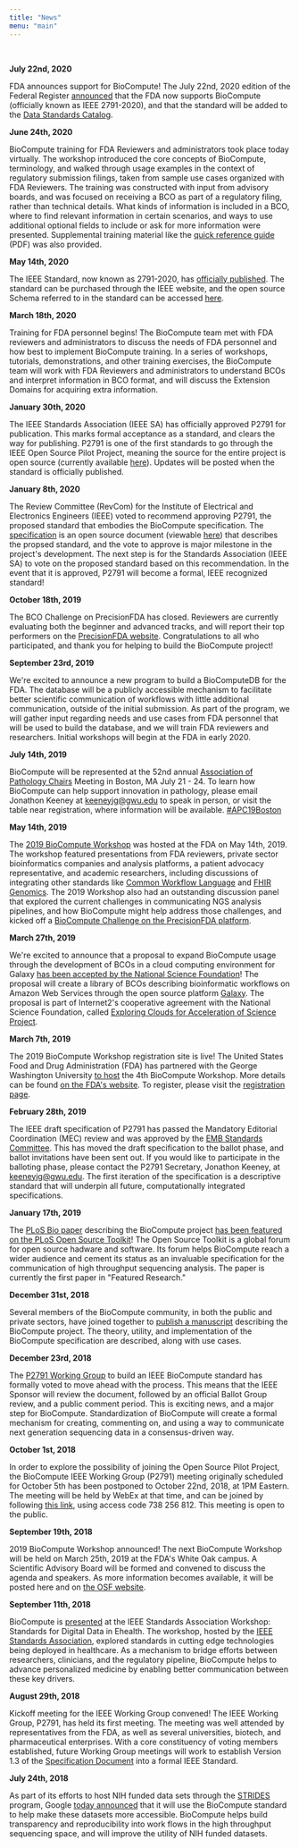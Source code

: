 ```yaml
---
title: "News"
menu: "main"
---
```


<div class="col-lg-6 offset-lg-3 text-center">
<img src="/images/about.8.png" class="img-fluid mx-auto d-block" alt="">
</div>

<br>

**July 22nd, 2020**

FDA announces support for BioCompute! The July 22nd, 2020 edition of the Federal Register [announced](https://www.federalregister.gov/documents/2020/07/22/2020-15771/electronic-submissions-data-standards-support-for-the-international-institute-of-electrical-and) that the FDA now supports BioCompute (officially known as IEEE 2791-2020), and that the standard will be added to the [Data Standards Catalog](https://www.fda.gov/industry/fda-resources-data-standards).

**June 24th, 2020**

BioCompute training for FDA Reviewers and administrators took place today virtually. The workshop introduced the core concepts of BioCompute, terminology, and walked through usage examples in the context of regulatory submission filings, taken from sample use cases organized with FDA Reviewers. The training was constructed with input from advisory boards, and was focused on receiving a BCO as part of a regulatory filing, rather than technical details. What kinds of information is included in a BCO, where to find relevant information in certain scenarios, and ways to use additional optional fields to include or ask for more information were presented. Supplemental training material like the [quick reference guide](https://biocomputeobject.org/BCOCheatSheet.pdf) (PDF) was also provided.

**May 14th, 2020**

The IEEE Standard, now known as 2791-2020, has [officially published](https://standards.ieee.org/content/ieee-standards/en/standard/2791-2020.html). The standard can be purchased through the IEEE website, and the open source Schema referred to in the standard can be accessed [here](https://opensource.ieee.org/2791-object/ieee-2791-schema).

**March 18th, 2020**

Training for FDA personnel begins! The BioCompute team met with FDA reviewers and administrators to discuss the needs of FDA personnel and how best to implement BioCompute training. In a series of workshops, tutorials, demonstrations, and other training exercises, the BioCompute team will work with FDA Reviewers and administrators to understand BCOs and interpret information in BCO format, and will discuss the Extension Domains for acquiring extra information.

**January 30th, 2020**

The IEEE Standards Association (IEEE SA) has officially approved P2791 for publication. This marks formal acceptance as a standard, and clears the way for publishing. P2791 is one of the first standards to go through the IEEE Open Source Pilot Project, meaning the source for the entire project is open source (currently available [here](https://gitlab.com/IEEE-SA/2791/ieee-2791-schema)). Updates will be posted when the standard is officially published.

**January 8th, 2020**

The Review Committee (RevCom) for the Institute of Electrical and Electronics Engineers (IEEE) voted to recommend approving P2791, the proposed standard that embodies the BioCompute specification. The [specification](https://www.biocomputeobject.org/specification.html) is an open source document (viewable [here](https://gitlab.com/IEEE-SA/2791/ieee-2791-schema)) that describes the propsed standard, and the vote to approve is major milestone in the project's development. The next step is for the Standards Association (IEEE SA) to vote on the proposed standard based on this recommendation. In the event that it is approved, P2791 will become a formal, IEEE recognized standard!

**October 18th, 2019**

The BCO Challenge on PrecisionFDA has closed. Reviewers are currently evaluating both the beginner and advanced tracks, and will report their top performers on the [PrecisionFDA website](https://precision.fda.gov/). Congratulations to all who participated, and thank you for helping to build the BioCompute project!

**September 23rd, 2019**

We're excited to announce a new program to build a BioComputeDB for the FDA. The database will be a publicly accessible mechanism to facilitate better scientific communication of workflows with little additional communication, outside of the initial submission. As part of the program, we will gather input regarding needs and use cases from FDA personnel that will be used to build the database, and we will train FDA reviewers and researchers. Initial workshops will begin at the FDA in early 2020.

**July 14th, 2019**

BioCompute will be represented at the 52nd annual [Association of Pathology Chairs](https://www.apcprods.org/) Meeting in Boston, MA July 21 - 24. To learn how BioCompute can help support innovation in pathology, please email Jonathon Keeney at keeneyjg@gwu.edu to speak in person, or visit the table near registration, where information will be available. [#APC19Boston](https://twitter.com/hashtag/APC19Boston)

**May 14th, 2019**

The [2019 BioCompute Workshop](https://www.fda.gov/vaccines-blood-biologics/workshops-meetings-conferences-biologics/biocompute-objects-tools-communicating-ngs-data-and-analysis-public-workshop-05142019-05152019) was hosted at the FDA on May 14th, 2019. The workshop featured presentations from FDA reviewers, private sector bioinformatics companies and analysis platforms, a patient advocacy representative, and academic researchers, including discussions of integrating other standards like [Common Workflow Language](https://www.commonwl.org/) and [FHIR Genomics](https://www.hl7.org/fhir/genomics.html). The 2019 Workshop also had an outstanding discussion panel that explored the current challenges in communicating NGS analysis pipelines, and how BioCompute might help address those challenges, and kicked off a [BioCompute Challenge on the PrecisionFDA platform](https://precision.fda.gov/challenges/7).

**March 27th, 2019**

We're excited to announce that a proposal to expand BioCompute usage through the development of BCOs in a cloud computing environment for Galaxy [has been accepted by the National Science Foundation](https://www.internet2.edu/news/detail/17078/)! The proposal will create a library of BCOs describing bioinformatic workflows on Amazon Web Services through the open source platform [Galaxy](https://galaxy.aws.biochemistry.gwu.edu/). The proposal is part of Internet2's cooperative agreement with the National Science Foundation, called [Exploring Clouds for Acceleration of Science Project](https://www.nsf.gov/news/news_summ.jsp?cntn_id=297193).

**March 7th, 2019**

The 2019 BioCompute Workshop registration site is live! The United States Food and Drug Administration (FDA) has partnered with the George Washington University [to host](https://www.fda.gov/vaccines-blood-biologics/workshops-meetings-conferences-biologics/biocompute-objects-tools-communicating-ngs-data-and-analysis-public-workshop-05142019-05152019) the 4th BioCompute Workshop. More details can be found [on the FDA's website](https://www.fda.gov/BiologicsBloodVaccines/NewsEvents/WorkshopsMeetingsConferences/ucm632914.htm). To register, please visit the [registration page](https://www.eventbrite.com/e/2019-biocompute-workshop-tickets-56204133075?ref=estw).

**February 28th, 2019**

The IEEE draft specification of P2791 has passed the Mandatory Editorial Coordination (MEC) review and was approved by the [EMB Standards Committee](http://standards.embs.org/). This has moved the draft specification to the ballot phase, and ballot invitations have been sent out. If you would like to participate in the balloting phase, please contact the P2791 Secretary, Jonathon Keeney, at keeneyjg@gwu.edu. The first iteration of the specification is a descriptive standard that will underpin all future, computationally integrated specifications.

**January 17th, 2019**

The [PLoS Bio paper](https://journals.plos.org/plosbiology/article?id=10.1371/journal.pbio.3000099) describing the BioCompute project [has been featured on the PLoS Open Source Toolkit](https://channels.plos.org/open-source-toolkit)! The Open Source Toolkit is a global forum for open source hadware and software. Its forum helps BioCompute reach a wider audience and cement its status as an invaluable specification for the communication of high throughput sequencing analysis. The paper is currently the first paper in "Featured Research."

**December 31st, 2018**

Several members of the BioCompute community, in both the public and private sectors, have joined together to [publish a manuscript](https://journals.plos.org/plosbiology/article?id=10.1371/journal.pbio.3000099) describing the BioCompute project. The theory, utility, and implementation of the BioCompute specification are described, along with use cases.

**December 23rd, 2018**

The [P2791 Working Group](http://sites.ieee.org/sagroups-2791/) to build an IEEE BioCompute standard has formally voted to move ahead with the process. This means that the IEEE Sponsor will review the document, followed by an official Ballot Group review, and a public comment period. This is exciting news, and a major step for BioCompute. Standardization of BioCompute will create a formal mechanism for creating, commenting on, and using a way to communicate next generation sequencing data in a consensus-driven way.

**October 1st, 2018**

In order to explore the possibility of joining the Open Source Pilot Project, the BioCompute IEEE Working Group (P2791) meeting originally scheduled for October 5th has been postponed to October 22nd, 2018, at 1PM Eastern. The meeting will be held by WebEx at that time, and can be joined by following [this link](https://gwu.webex.com/gwu/onstage/g.php?MTID=e1dcf36fd4f6175f65f3917003af7e637), using access code 738 256 812. This meeting is open to the public.

**September 19th, 2018**

2019 BioCompute Workshop announced! The next BioCompute Workshop will be held on March 25th, 2019 at the FDA's White Oak campus. A Scientific Advisory Board will be formed and convened to discuss the agenda and speakers. As more information becomes available, it will be posted here and on [the OSF website](https://osf.io/h59uh/).

**September 11th, 2018**

BioCompute is [presented](https://twitter.com/NeuroGenomics/status/1039643176267669505) at the IEEE Standards Association Workshop: Standards for Digital Data in Ehealth. The workshop, hosted by the [IEEE Standards Association](https://standards.ieee.org/), explored standards in cutting edge technologies being deployed in healthcare. As a mechanism to bridge efforts between researchers, clinicians, and the regulatory pipeline, BioCompute helps to advance personalized medicine by enabling better communication between these key drivers.

**August 29th, 2018**

Kickoff meeting for the IEEE Working Group convened! The IEEE Working Group, P2791, has held its first meeting. The meeting was well attended by representatives from the FDA, as well as several universities, biotech, and pharmaceutical enterprises. With a core constituency of voting members established, future Working Group meetings will work to establish Version 1.3 of the [Specification Document](https://github.com/biocompute-objects/BCO_Specification) into a formal IEEE Standard.

**July 24th, 2018**

As part of its efforts to host NIH funded data sets through the [STRIDES](https://commonfund.nih.gov/data) program, Google [today announced](https://www.blog.google/products/google-cloud/building-a-global-biomedical-data-ecosystem-with-the-national-institutes-of-health/) that it will use the BioCompute standard to help make these datasets more accessible. BioCompute helps build transparency and reproducibility into work flows in the high throughput sequencing space, and will improve the utility of NIH funded datasets.
